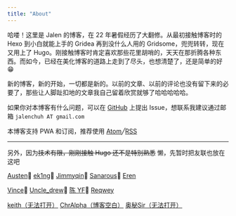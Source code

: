 ```yaml
---
title: "About"
---
```


哈喽！这里是 Jalen 的博客，在 22 年暑假经历了大翻修。从最初接触博客时的 Hexo 到小白就能上手的 Gridea 再到没什么人用的 Gridsome，兜兜转转，现在又用上了 Hugo。刚接触博客时肯定喜欢那些花里胡哨的，天天在那折腾各种东西。而如今，已经在美化博客的道路上走到了尽头，也想清楚了，还是简单的好😁

新的博客，新的开始，一切都是新的。以前的文章、以前的评论也没有留下来的必要了，那些让人脚趾扣地的文章我自己留着欣赏就够了哈哈哈哈哈。

如果你对本博客有什么问题，可以在 [GitHub](https://github.com/jalenchuh) 上提出 Issue，想联系我建议通过邮箱 `jalenchuh AT gmail.com`

本博客支持 PWA 和订阅，推荐使用 [Atom](/atom.xml)╱[RSS](/rss.xml)

---

另外，因为~~技术有限，刚刚接触 Hugo 还不是特别熟悉~~ 懒，先暂时把友联也放在这吧

[Austen](https://blogbyme.cn/)🔗
[ek1ng](https://ek1ng.com/)🔗
[Jimmyqin](https://jimmyqin.com/)🔗
[Sanarous](https://bestzuo.cn/)🔗
[Eren](https://www.erenship.com/)

[Vince](https://i.vince.pub/)🔗
[Uncle_drew](https://cndrew.cn/)🔗
[陈 YF](https://blog.cyfan.top/)🔗
[Reqwey](https://reqwey.vercel.app/)

[keith（无法打开）](https://keithqwq.com/) [ChrAlpha（博客空白）](https://blog.ichr.me/) [奥秘Sir（无法打开）](https://blog.say521.cn/)
